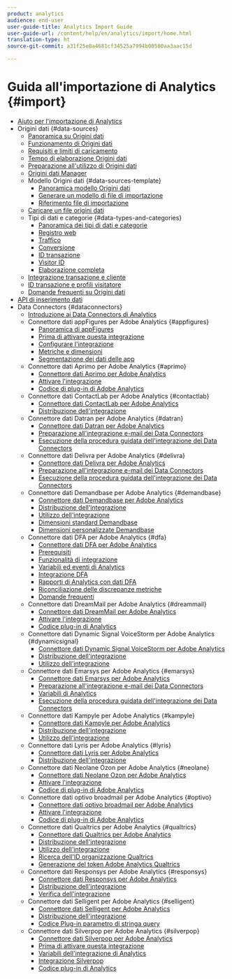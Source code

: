 ```yaml
---
product: analytics
audience: end-user
user-guide-title: Analytics Import Guide
user-guide-url: /content/help/en/analytics/import/home.html
translation-type: ht
source-git-commit: a31f25e8a4681cf34525a7994b00580aa3aac15d

---
```



# Guida all'importazione di Analytics {#import}

+ [Aiuto per l'importazione di Analytics](home.md)
+ Origini dati {#data-sources}
   + [Panoramica su Origini dati](c-data-sources/datasrc-home.md)
   + [Funzionamento di Origini dati](c-data-sources/datasrc-how-data-sources-works.md)
   + [Requisiti e limiti di caricamento](c-data-sources/datasrc-requirements.md)
   + [Tempo di elaborazione Origini dati](c-data-sources/datasrc-processing-time.md)
   + [Preparazione all'utilizzo di Origini dati](c-data-sources/datasrc-preparing.md)
   + [Origini dati Manager](c-data-sources/datasrc-manager.md)
   + Modello Origini dati {#data-sources-template}
      + [Panoramica modello Origini dati](c-data-sources/datasrc-template/datasrc-template-file.md)
      + [Generare un modello di file di importazione](c-data-sources/datasrc-template/t-datasrc-creating-data-sources-file.md)
      + [Riferimento file di importazione](c-data-sources/datasrc-template/datasrc-import-file-reference.md)
   + [Caricare un file origini dati](c-data-sources/t-datasrc-uploading-data.md)
   + Tipi di dati e categorie {#data-types-and-categories}
      + [Panoramica dei tipi di dati e categorie](c-data-sources/c-datasrc-types/datasrc-categories.md)
      + [Registro web](c-data-sources/c-datasrc-types/datasrc-web-log.md)
      + [Traffico](c-data-sources/c-datasrc-types/datasrc-traffic.md)
      + [Conversione](c-data-sources/c-datasrc-types/datasrc-conversion.md)
      + [ID transazione](c-data-sources/c-datasrc-types/datasrc-transactionid.md)
      + [Visitor ID](c-data-sources/c-datasrc-types/datasrc-visitorid.md)
      + [Elaborazione completa](c-data-sources/c-datasrc-types/datasrc-full-processing.md)
   + [Integrazione transazione e cliente](c-data-sources/datasrc-integrating-offline-data.md)
   + [ID transazione e profili visitatore](c-data-sources/datasrc-tid-visitor-profile.md)
   + [Domande frequenti su Origini dati](c-data-sources/datasrc-faq.md)
+ [API di inserimento dati](c-data-insertion-api/c-data-insertion-api.md)
+ Data Connectors {#dataconnectors}
   + [Introduzione ai Data Connectors di Analytics](data-connectors/getting-started-data-connectors.md)
   + Connettore dati appFigures per Adobe Analytics {#appfigures}
      + [Panoramica di appFigures](data-connectors/appfigures-overview/appfigures-overview.md)
      + [Prima di attivare questa integrazione](data-connectors/appfigures-overview/appfigures-before-activation.md)
      + [Configurare l'integrazione](data-connectors/appfigures-overview/t-appfigures-integration.md)
      + [Metriche e dimensioni](data-connectors/appfigures-overview/appfigures-metrics.md)
      + [Segmentazione dei dati delle app](data-connectors/appfigures-overview/appfigures-segment-filter.md)
   + Connettore dati Aprimo per Adobe Analytics {#aprimo}
      + [Connettore dati Aprimo per Adobe Analytics](data-connectors/aprimo-overview/aprimo-overview.md)
      + [Attivare l'integrazione](data-connectors/aprimo-overview/t-aprimo-activate.md)
      + [Codice di plug-in di Adobe Analytics](data-connectors/aprimo-overview/aprimo-sitecatalyst-code.md)
   + Connettore dati ContactLab per Adobe Analytics {#contactlab}
      + [Connettore dati ContactLab per Adobe Analytics](data-connectors/c-contactlab-data-connector-for-adobe-analytics/c-contactlab-data-connector-for-adobe-analytics.md)
      + [Distribuzione dell'integrazione](data-connectors/c-contactlab-data-connector-for-adobe-analytics/contactlab-deploying-the-integration.md)
   + Connettore dati Datran per Adobe Analytics {#datran}
      + [Connettore dati Datran per Adobe Analytics](data-connectors/datran-integration-overview/datran-integration-overview.md)
      + [Preparazione all'integrazione e-mail dei Data Connectors](data-connectors/datran-integration-overview/datran-configuring-integration.md)
      + [Esecuzione della procedura guidata dell'integrazione dei Data Connectors](data-connectors/datran-integration-overview/t-datran-wizard.md)
   + Connettore dati Delivra per Adobe Analytics {#delivra}
      + [Connettore dati Delivra per Adobe Analytics](data-connectors/delivra-integration-overview/delivra-integration-overview.md)
      + [Preparazione all'integrazione e-mail dei Data Connectors](data-connectors/delivra-integration-overview/delivra-configuring-the-genesis-delivra-integration.md)
      + [Esecuzione della procedura guidata dell'integrazione dei Data Connectors](data-connectors/delivra-integration-overview/t-delivra-running-the-genesis-integration-wizard.md)
   + Connettore dati Demandbase per Adobe Analytics {#demandbase}
      + [Connettore dati Demandbase per Adobe Analytics](data-connectors/demandbase-home/demandbase-home.md)
      + [Distribuzione dell'integrazione](data-connectors/demandbase-home/demandbase-deploying.md)
      + [Utilizzo dell'integrazione](data-connectors/demandbase-home/demandbase-using-integration.md)
      + [Dimensioni standard Demandbase](data-connectors/demandbase-home/demandbase-standard-dimensions.md)
      + [Dimensioni personalizzate Demandbase](data-connectors/demandbase-home/demandbase-custom-dimensions.md)
   + Connettore dati DFA per Adobe Analytics {#dfa}
      + [Connettore dati DFA per Adobe Analytics](data-connectors/dfa-data-connector-analytics/dfa-data-connector-analytics.md)
      + [Prerequisiti](data-connectors/dfa-data-connector-analytics/dfa-prerequisites.md)
      + [Funzionalità di integrazione](data-connectors/dfa-data-connector-analytics/dfa-integration-features.md)
      + [Variabili ed eventi di Analytics](data-connectors/dfa-data-connector-analytics/dfa-analytics-variables-and-events.md)
      + [Integrazione DFA](data-connectors/dfa-data-connector-analytics/dfa-integration.md)
      + [Rapporti di Analytics con dati DFA](data-connectors/dfa-data-connector-analytics/dfa-analytics-reports.md)
      + [Riconciliazione delle discrepanze metriche](data-connectors/dfa-data-connector-analytics/dfa-reconciling-metric-discrepancies.md)
      + [Domande frequenti](data-connectors/dfa-data-connector-analytics/dfa-faq.md)
   + Connettore dati DreamMail per Adobe Analytics {#dreammail}
      + [Connettore dati DreamMail per Adobe Analytics](data-connectors/dreammail-overview/dreammail-overview.md)
      + [Attivare l'integrazione](data-connectors/dreammail-overview/t-dreammail-activate.md)
      + [Codice plug-in di Analytics](data-connectors/dreammail-overview/dreammail-analytics-code.md)
   + Connettore dati Dynamic Signal VoiceStorm per Adobe Analytics {#dynamicsignal}
      + [Connettore dati Dynamic Signal VoiceStorm per Adobe Analytics](data-connectors/dynamic-signal-for-analytics/dynamic-signal-for-analytics.md)
      + [Distribuzione dell'integrazione](data-connectors/dynamic-signal-for-analytics/dynamic-signal-deploy-integration.md)
      + [Utilizzo dell'integrazione](data-connectors/dynamic-signal-for-analytics/dynamic-signal-use-integration.md)
   + Connettore dati Emarsys per Adobe Analytics {#emarsys}
      + [Connettore dati Emarsys per Adobe Analytics](data-connectors/emarsys-overview/emarsys-overview.md)
      + [Preparazione all'integrazione e-mail dei Data Connectors](data-connectors/emarsys-overview/emarsys-configure-integration.md)
      + [Variabili di Analytics](data-connectors/emarsys-overview/emarsys-variables.md)
      + [Esecuzione della procedura guidata dell'integrazione dei Data Connectors](data-connectors/emarsys-overview/emarsys-wizard.md)
   + Connettore dati Kampyle per Adobe Analytics {#kampyle}
      + [Connettore dati Kampyle per Adobe Analytics](data-connectors/kampyle-home/kampyle-home.md)
      + [Distribuzione dell'integrazione](data-connectors/kampyle-home/kampyle-deploy.md)
      + [Utilizzo dell'integrazione](data-connectors/kampyle-home/kampyle-integration.md)
   + Connettore dati Lyris per Adobe Analytics {#lyris}
      + [Connettore dati Lyris per Adobe Analytics](data-connectors/lyris-overview/lyris-overview.md)
      + [Distribuzione dell'integrazione](data-connectors/lyris-overview/lyris-deploy-integration.md)
   + Connettore dati Neolane Ozon per Adobe Analytics {#neolane}
      + [Connettore dati Neolane Ozon per Adobe Analytics](data-connectors/neolane-overview/neolane-overview.md)
      + [Attivare l'integrazione](data-connectors/neolane-overview/neolane-activate.md)
      + [Codice di plug-in di Adobe Analytics](data-connectors/neolane-overview/neolane-plugin-code.md)
   + Connettore dati optivo broadmail per Adobe Analytics {#optivo}
      + [Connettore dati optivo broadmail per Adobe Analytics](data-connectors/optivo-overview/optivo-overview.md)
      + [Attivare l'integrazione](data-connectors/optivo-overview/optivo-activate.md)
      + [Codice di plug-in di Adobe Analytics](data-connectors/optivo-overview/optivo-plugin-code.md)
   + Connettore dati Qualtrics per Adobe Analytics {#qualtrics}
      + [Connettore dati Qualtrics per Adobe Analytics](data-connectors/qualtrics-overview/qualtrics-overview.md)
      + [Distribuzione dell'integrazione](data-connectors/qualtrics-overview/qualtrics-deploying.md)
      + [Utilizzo dell'integrazione](data-connectors/qualtrics-overview/qualtrics-integration.md)
      + [Ricerca dell'ID organizzazione Qualtrics](data-connectors/qualtrics-overview/qualtrics-org-id.md)
      + [Generazione del token Adobe Analytics Qualtrics](data-connectors/qualtrics-overview/qualtrics-token.md)
   + Connettore dati Responsys per Adobe Analytics {#responsys}
      + [Connettore dati Responsys per Adobe Analytics](data-connectors/responsys-home/responsys-home.md)
      + [Distribuzione dell'integrazione](data-connectors/responsys-home/responsys-deploy/responsys-deploy.md)
      + [Verifica dell'integrazione](data-connectors/responsys-home/responsys-verify.md)
   + Connettore dati Selligent per Adobe Analytics {#selligent}
      + [Connettore dati Selligent per Adobe Analytics](data-connectors/selligent-overview/selligent-overview.md)
      + [Distribuzione dell'integrazione](data-connectors/selligent-overview/selligent-deploy-integration.md)
      + [Codice Plug-in parametro di stringa query](data-connectors/selligent-overview/selligent-plugin-code.md)
   + Connettore dati Silverpop per Adobe Analytics {#silverpop}
      + [Connettore dati Silverpop per Adobe Analytics](data-connectors/silverpop-overview/silverpop-overview.md)
      + [Prima di attivare questa integrazione](data-connectors/silverpop-overview/silverpop-before-activation/silverpop-before-activation.md)
      + [Variabili dell'integrazione di Analytics](data-connectors/silverpop-overview/silverpop-variables.md)
      + [Integrazione Silverpop](data-connectors/silverpop-overview/silverpop-wizard.md)
      + [Codice plug-in di Analytics](data-connectors/silverpop-overview/silverpop-analytics-code.md)
